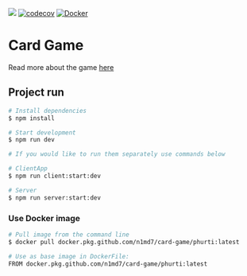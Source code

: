 ![](https://img.shields.io/badge/Node.js-v14.16.0-green)
[![codecov](https://codecov.io/gh/n1md7/card-game/branch/master/graph/badge.svg?token=CSKCUSBWWY)](https://codecov.io/gh/n1md7/card-game)
[![Docker](https://github.com/n1md7/card-game/actions/workflows/docker-publish.yml/badge.svg)](https://github.com/n1md7/card-game/actions/workflows/docker-publish.yml)

# Card Game

Read more about the game [here](https://github.com/n1md7/card-game/wiki)

## Project run

```bash
# Install dependencies
$ npm install

# Start development
$ npm run dev
```

```bash
# If you would like to run them separately use commands below

# ClientApp
$ npm run client:start:dev

# Server
$ npm run server:start:dev
```

### Use Docker image

```bash
# Pull image from the command line
$ docker pull docker.pkg.github.com/n1md7/card-game/phurti:latest

# Use as base image in DockerFile:
FROM docker.pkg.github.com/n1md7/card-game/phurti:latest
```
